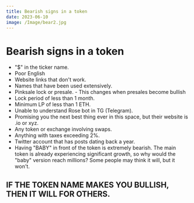 ```yaml
---
title: Bearish signs in a token
date: 2023-06-10
image: /Image/bear2.jpg
---
```


# Bearish signs in a token

- "$" in the ticker name.
- Poor English
- Website links that don't work.
- Names that have been used extensively.
- Pinksale lock or presale. - This changes when presales become bullish
- Lock period of less than 1 month.
- Minimum LP of less than 1 ETH.
- Unable to understand Rose bot in TG (Telegram).
- Promising you the next best thing ever in this space, but their website is .io or xyz.
- Any token or exchange involving swaps.
- Anything with taxes exceeding 2%.
- Twitter account that has posts dating back a year.
- Having "BABY" in front of the token is extremely bearish. The main token is already experiencing significant growth, so why would the "baby" version reach millions? Some people may think it will, but it won't.

## IF THE TOKEN NAME MAKES YOU BULLISH, THEN IT WILL FOR OTHERS.
